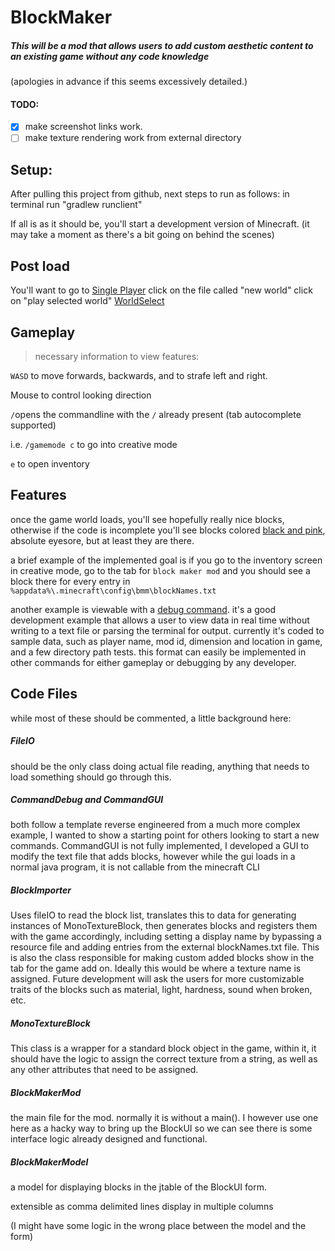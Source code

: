 # BlockMaker

##### This will be a mod that allows users to add custom aesthetic content to an existing game without any code knowledge

(apologies in advance if this seems excessively detailed.)

#### TODO: 
- [x] make screenshot links work.
- [ ] make texture rendering work from external directory

## Setup:
After pulling this project from github, next steps to run as follows:
in terminal run "gradlew runclient"

If all is as it should be, you'll start a development version of Minecraft. 
(it may take a moment as there's a bit going on behind the scenes)

## Post load
You'll want to go to [Single Player](https://github.com/LincT/JavaFinal/blob/master/screenshots/Main%20Menu.JPG)
click on the file called "new world"
click on "play selected world" [WorldSelect](https://github.com/LincT/JavaFinal/blob/master/screenshots/WorldSelect.JPG)

## Gameplay
> necessary information to view features:

`WASD` to move forwards, backwards, and to strafe left and right.

Mouse to control looking direction

`/`opens the commandline with the `/` already present (tab autocomplete supported)

i.e. `/gamemode c` to go into creative mode 

`e` to open inventory

## Features
once the game world loads, you'll see hopefully really nice blocks, otherwise if the code is incomplete you'll
see blocks colored [black and pink](https://github.com/LincT/JavaFinal/blob/master/screenshots/MissingTexture.JPG), absolute eyesore, but at least they are there.

a brief example of the implemented goal is if you go to the inventory screen in creative mode, 
go to the tab for `block maker mod` and you should see a block there for every entry in 
`%appdata%\.minecraft\config\bmm\blockNames.txt`

another example is viewable with a [debug command](https://github.com/LincT/JavaFinal/blob/master/screenshots/CLIOutput.JPG). 
it's a good development example that allows a user to view data in 
real time without writing to a text file or parsing the terminal for output. 
currently it's coded to sample data, such as player name, mod id, dimension and location in game, and a few directory
path tests. this format can easily be implemented in other commands for either gameplay or debugging by any developer.

## Code Files

while most of these should be commented, a little background here:

##### FileIO 

should be the only class doing actual file reading, anything that needs to load something should go through this.

##### CommandDebug and CommandGUI

both follow a template reverse engineered from a much more complex example, I wanted to show a starting point for 
others looking to start a new commands. CommandGUI is not fully implemented, I developed a GUI to modify the text file
that adds blocks, however while the gui loads in a normal java program, it is not callable from the minecraft CLI

##### BlockImporter

Uses fileIO to read the block list, translates this to data for generating instances of MonoTextureBlock,
then generates blocks and registers them with the game accordingly, including setting a display name by bypassing a 
resource file and adding entries from the external blockNames.txt file. This is also the class responsible for making
custom added blocks show in the tab for the game add on.
Ideally this would be where a texture name is assigned.
Future development will ask the users for more
customizable traits of the blocks such as material, light, hardness, sound when broken, etc.

##### MonoTextureBlock

This class is a wrapper for a standard block object in the game, within it, it should have the logic to assign the 
correct texture from a string, as well as any other attributes that need to be assigned.

##### BlockMakerMod

the main file for the mod. normally it is without a main(). I however use one here as a hacky way to bring up the 
BlockUI so we can see there is some interface logic already designed and functional.

##### BlockMakerModel

a model for displaying blocks in the jtable of the BlockUI form. 

extensible as comma delimited lines display in multiple columns

(I might have some logic in the wrong place between the model and the form)